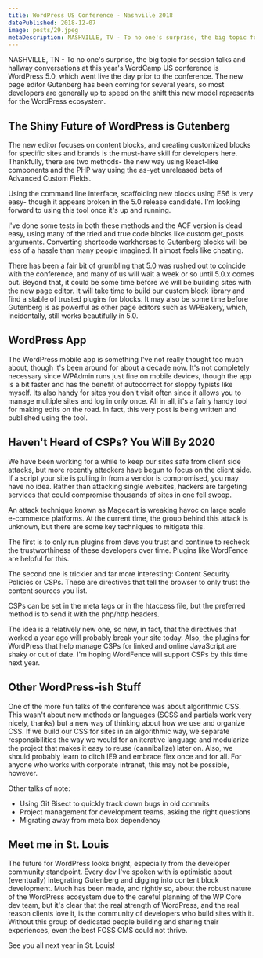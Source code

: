```yaml
---
title: WordPress US Conference - Nashville 2018
datePublished: 2018-12-07
image: posts/29.jpeg
metaDescription: NASHVILLE, TV - To no one's surprise, the big topic for session talks and hallway conversations at this year's WordCamp US conference is WordPress 5.0, which a...
---
```


NASHVILLE, TN - To no one's surprise, the big topic for session talks and hallway conversations at this year's WordCamp US conference is WordPress 5.0, which went live the day prior to the conference. The new page editor Gutenberg has been coming for several years, so most developers are generally up to speed on the shift this new model represents for the WordPress ecosystem.

## The Shiny Future of WordPress is Gutenberg

The new editor focuses on content blocks, and creating customized blocks for specific sites and brands is the must-have skill for developers here. Thankfully, there are two methods- the new way using React-like components and the PHP way using the as-yet unreleased beta of Advanced Custom Fields.

Using the command line interface, scaffolding new blocks using ES6 is very easy- though it appears broken in the 5.0 release candidate. I'm looking forward to using this tool once it's up and running.

I've done some tests in both these methods and the ACF version is dead easy, using many of the tried and true code blocks like custom get_posts arguments. Converting shortcode workhorses to Gutenberg blocks will be less of a hassle than many people imagined. It almost feels like cheating.

There has been a fair bit of grumbling that 5.0 was rushed out to coincide with the conference, and many of us will wait a week or so until 5.0.x comes out. Beyond that, it could be some time before we will be building sites with the new page editor. It will take time to build our custom block library and find a stable of trusted plugins for blocks. It may also be some time before Gutenberg is as powerful as other page editors such as WPBakery, which, incidentally, still works beautifully in 5.0.

## WordPress App

The WordPress mobile app is something I've not really thought too much about, though it's been around for about a decade now. It's not completely necessary since WPAdmin runs just fine on mobile devices, though the app is a bit faster and has the benefit of autocorrect for sloppy typists like myself. Its also handy for sites you don't visit often since it allows you to manage multiple sites and log in only once. All in all, it's a fairly handy tool for making edits on the road. In fact, this very post is being written and published using the tool.

## Haven't Heard of CSPs? You Will By 2020

We have been working for a while to keep our sites safe from client side attacks, but more recently attackers have begun to focus on the client side. If a script your site is pulling in from a vendor is compromised, you may have no idea. Rather than attacking single websites, hackers are targeting services that could compromise thousands of sites in one fell swoop.

An attack technique known as Magecart is wreaking havoc on large scale e-commerce platforms. At the current time, the group behind this attack is unknown, but there are some key techniques to mitigate this.

The first is to only run plugins from devs you trust and continue to recheck the trustworthiness of these developers over time. Plugins like WordFence are helpful for this.

The second one is trickier and far more interesting: Content Security Policies or CSPs. These are directives that tell the browser to only trust the content sources you list.

CSPs can be set in the meta tags or in the htaccess file, but the preferred method is to send it with the php/http headers.

The idea is a relatively new one, so new, in fact, that the directives that worked a year ago will probably break your site today. Also, the plugins for WordPress that help manage CSPs for linked and online JavaScript are shaky or out of date. I'm hoping WordFence will support CSPs by this time next year.

## Other WordPress-ish Stuff

One of the more fun talks of the conference was about algorithmic CSS. This wasn't about new methods or languages (SCSS and partials work very nicely, thanks) but a new way of thinking about how we use and organize CSS. If we build our CSS for sites in an algorithmic way, we separate responsibilities the way we would for an iterative language and modularize the project that makes it easy to reuse (cannibalize) later on. Also, we should probably learn to ditch IE9 and embrace flex once and for all. For anyone who works with corporate intranet, this may not be possible, however.

Other talks of note:

- Using Git Bisect to quickly track down bugs in old commits
- Project management for development teams, asking the right questions
- Migrating away from meta box dependency

## Meet me in St. Louis

The future for WordPress looks bright, especially from the developer community standpoint. Every dev I've spoken with is optimistic about (eventually) integrating Gutenberg and digging into content block development. Much has been made, and rightly so, about the robust nature of the WordPress ecosystem due to the careful planning of the WP Core dev team, but it's clear that the real strength of WordPress, and the real reason clients love it, is the community of developers who build sites with it. Without this group of dedicated people building and sharing their experiences, even the best FOSS CMS could not thrive.

See you all next year in St. Louis!
